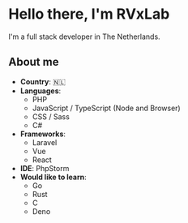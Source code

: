 # Hello there, I'm RVxLab

I'm a full stack developer in The Netherlands.

## About me

- **Country**: 🇳🇱
- **Languages**: 
  - PHP
  - JavaScript / TypeScript (Node and Browser)
  - CSS / Sass
  - C#
- **Frameworks**:
  - Laravel
  - Vue
  - React
- **IDE**: PhpStorm
- **Would like to learn**:
  - Go
  - Rust
  - C
  - Deno
